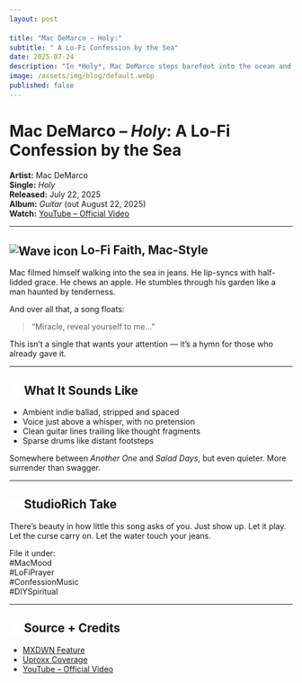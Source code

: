 ```yaml
---
layout: post

title: "Mac DeMarco – Holy:"
subtitle: " A Lo-Fi Confession by the Sea"
date: 2025-07-24
description: "In *Holy*, Mac DeMarco steps barefoot into the ocean and into a quiet kind of faith. No production tricks. Just drift."
image: /assets/img/blog/default.webp
published: false
---
```


# Mac DeMarco – _Holy_: A Lo-Fi Confession by the Sea

**Artist:** Mac DeMarco  
**Single:** _Holy_  
**Released:** July 22, 2025  
**Album:** _Guitar_ (out August 22, 2025)  
**Watch:** [YouTube – Official Video](https://www.youtube.com/watch?v=8UsYLb3O8fI)

---

## <img src="/assets/ui/wave.svg" alt="Wave icon" style="width: 1em; vertical-align: middle;" /> Lo-Fi Faith, Mac-Style

Mac filmed himself walking into the sea in jeans. He lip-syncs with half-lidded grace. He chews an apple. He stumbles through his garden like a man haunted by tenderness.

And over all that, a song floats:

> “Miracle, reveal yourself to me…”

This isn’t a single that wants your attention — it’s a hymn for those who already gave it.

---

## <img src="/assets/ui/headphones.svg" alt="Headphones icon" style="width: 1em; vertical-align: middle;" /> What It Sounds Like

- Ambient indie ballad, stripped and spaced
- Voice just above a whisper, with no pretension
- Clean guitar lines trailing like thought fragments
- Sparse drums like distant footsteps

Somewhere between _Another One_ and _Salad Days_, but even quieter. More surrender than swagger.

---

## <img src="/assets/ui/eye.svg" alt="Eye icon" style="width: 1em; vertical-align: middle;" /> StudioRich Take

There’s beauty in how little this song asks of you. Just show up. Let it play. Let the curse carry on. Let the water touch your jeans.

File it under:  
#MacMood  
#LoFiPrayer  
#ConfessionMusic  
#DIYSpiritual

---

## <img src="/assets/ui/book-open.svg" alt="Book Open icon" style="width: 1em; vertical-align: middle;" /> Source + Credits

- [MXDWN Feature](https://music.mxdwn.com/2025/07/22/news/mac-demarco-shares-reflective-new-single-video-holy/)
- [Uproxx Coverage](https://uproxx.com/indie/mac-demarco-holy-video-guitar/)
- [YouTube – Official Video](https://www.youtube.com/watch?v=8UsYLb3O8fI)
